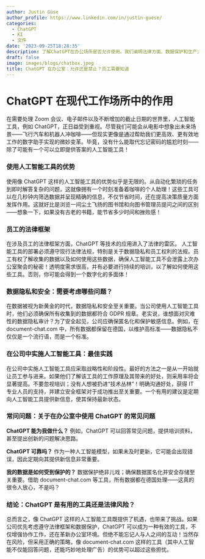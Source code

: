 ```yaml
---
author: Justin Güse
author_profile: https://www.linkedin.com/in/justin-guese/
categories:
  - ChatGPT
  - KI
  - 文件
date: '2023-09-25T18:28:35'
description: 了解ChatGPT在办公场所是否允许使用。我们阐明法律方面、数据保护和生产力问题。员工的重要信息！
draft: false
image: images/blogs/chatbox.jpeg
title: ChatGPT 在办公室：允许还是禁止？员工需要知道
---
```


# ChatGPT 在现代工作场所中的作用

在需要处理 Zoom 会议、电子邮件以及不断增加的截止日期的世界里，人工智能工具，例如 ChatGPT，正日益受到重视。尽管我们可能会从电影中想象出未来场景——飞行汽车和机器人冲咖啡——但现实更像是通过帮助我们更高效、更有效地工作的数字助手实现的微妙变革。毕竟，没有什么能取代忘记密码的尴尬时刻——除了可能有一个可以立即提供答案的人工智能工具！

### 使用人工智能工具的优势

使用像 ChatGPT 这样的人工智能工具的优势似乎是无限的。从自动化繁琐的任务到即时解答复杂的问题，这就像拥有一个时刻准备着咖啡的个人助理！这些工具可以在几秒钟内筛选数据并呈现精确的信息，不仅节省时间，还在提高决策质量方面发挥作用。这就好比是浏览一间尘土飞扬的图书馆和向图书管理员提问之间的区别——想象一下，如果没有古老的书籍，能节省多少时间和挫败感！

### 员工的法律框架

在涉及员工的法律框架方面，ChatGPT 等技术的应用进入了法律的雷区。 人工智能工具的部署必须遵守现行法律法规，特别是关于数据隐私和员工权利的法规。员工有权了解收集的数据以及如何使用这些数据，确保人工智能工具不会泄露上次办公室聚会的秘密！透明度需求很高，并有必要进行持续的培训，以了解如何使用这些工具。否则，你可能会得到一个数字化的多面体！

### 数据隐私和安全：需要考虑哪些问题？

在数据被视为新黄金的时代，数据隐私和安全至关重要。当公司使用人工智能工具时，他们必须确保所有收集到的数据都符合 GDPR 规章。老实说，谁想面对灾难性的数据隐私审计？为了安全起见，公司应确保匿名化和保护敏感信息。例如，在 document-chat.com 中，所有数据都保留在德国，以维护高标准——数据隐私不仅仅是一个流行语，而是一个标准。

### 在公司中实施人工智能工具：最佳实践

在公司中实施人工智能工具应采取战略性和阶段性。最好的方法之一是从一开始就让员工参与进来。如果他们了解该工具的工作原理及其带来的好处，则采用率将会显著提高。不要忽视培训；没有人想被扔进“技术丛林”！明确沟通好处，获得 IT 专业人员的支持，并建立安全框架对于成功推出至关重要。一个有用的建议是定期向人工智能工具提供新信息，使其保持最新状态。

### 常问问题：关于在办公室中使用 ChatGPT 的常见问题

**ChatGPT 能为我做什么？** 例如，ChatGPT 可以回答常见问题，提供培训资料，甚至提出创新的问题解决思路。

**ChatGPT 可靠吗？** 作为一种人工智能模型，如果未及时更新，它可能会出现错误，因此定期向其提供新信息非常重要。

**我的数据是如何受到保护的？** 数据保护绝非儿戏；确保数据匿名化并安全存储至关重要。借助 document-chat.com 等工具，所有数据都在德国处理——这真的很令人放心，不是吗？

### 结论：ChatGPT 是有用的工具还是法律风险？

总而言之，像 ChatGPT 这样的人工智能工具既提供了机遇，也带来了挑战。如果公司优先考虑遵守法律框架和数据保护，ChatGPT 可以成为一种有效的工具，不仅增强协作工作，还在革新办公室环境。但绝不能忘记人与人之间的互动！当然存在风险，但采用正确的策略，像 document-chat.com 这样的工具（其中人工智能不仅能回答问题，还能巧妙地处理广告）的优势可以超过这些担忧。
